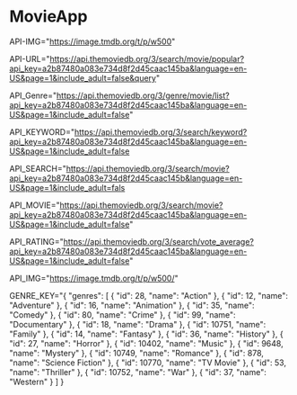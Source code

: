 # MovieApp
API-IMG="https://image.tmdb.org/t/p/w500"

API-URL="https://api.themoviedb.org/3/search/movie/popular?api_key=a2b87480a083e734d8f2d45caac145ba&language=en-US&page=1&include_adult=false&query"

API_Genre="https://api.themoviedb.org/3/genre/movie/list?api_key=a2b87480a083e734d8f2d45caac145ba&language=en-US&page=1&include_adult=false"

API_KEYWORD="https://api.themoviedb.org/3/search/keyword?api_key=a2b87480a083e734d8f2d45caac145ba&language=en-US&page=1&include_adult=false

API_SEARCH="https://api.themoviedb.org/3/search/movie?api_key=a2b87480a083e734d8f2d45caac145b&language=en-US&page=1&include_adult=fals

API_MOVIE="https://api.themoviedb.org/3/search/movie?api_key=a2b87480a083e734d8f2d45caac145ba&language=en-US&page=1&include_adult=false"

API_RATING="https://api.themoviedb.org/3/search/vote_average?api_key=a2b87480a083e734d8f2d45caac145ba&language=en-US&page=1&include_adult=false"

API_IMG="https://image.tmdb.org/t/p/w500/"


GENRE_KEY="{
"genres": [
{
"id": 28,
"name": "Action"
},
{
"id": 12,
"name": "Adventure"
},
{
"id": 16,
"name": "Animation"
},
{
"id": 35,
"name": "Comedy"
},
{
"id": 80,
"name": "Crime"
},
{
"id": 99,
"name": "Documentary"
},
{
"id": 18,
"name": "Drama"
},
{
"id": 10751,
"name": "Family"
},
{
"id": 14,
"name": "Fantasy"
},
{
"id": 36,
"name": "History"
},
{
"id": 27,
"name": "Horror"
},
{
"id": 10402,
"name": "Music"
},
{
"id": 9648,
"name": "Mystery"
},
{
"id": 10749,
"name": "Romance"
},
{
"id": 878,
"name": "Science Fiction"
},
{
"id": 10770,
"name": "TV Movie"
},
{
"id": 53,
"name": "Thriller"
},
{
"id": 10752,
"name": "War"
},
{
"id": 37,
"name": "Western"
}
]
}